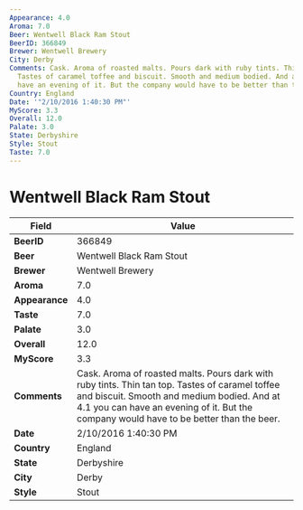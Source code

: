 ```yaml
---
Appearance: 4.0
Aroma: 7.0
Beer: Wentwell Black Ram Stout
BeerID: 366849
Brewer: Wentwell Brewery
City: Derby
Comments: Cask. Aroma of roasted malts. Pours dark with ruby tints. Thin tan top.
  Tastes of caramel toffee and biscuit. Smooth and medium bodied. And at 4.1 you can
  have an evening of it. But the company would have to be better than the beer.
Country: England
Date: '"2/10/2016 1:40:30 PM"'
MyScore: 3.3
Overall: 12.0
Palate: 3.0
State: Derbyshire
Style: Stout
Taste: 7.0
---
```


# Wentwell Black Ram Stout

| Field         | Value |
|---------------|-------|
| **BeerID** | 366849 |
| **Beer** | Wentwell Black Ram Stout |
| **Brewer** | Wentwell Brewery |
| **Aroma** | 7.0 |
| **Appearance** | 4.0 |
| **Taste** | 7.0 |
| **Palate** | 3.0 |
| **Overall** | 12.0 |
| **MyScore** | 3.3 |
| **Comments** | Cask. Aroma of roasted malts. Pours dark with ruby tints. Thin tan top. Tastes of caramel toffee and biscuit. Smooth and medium bodied. And at 4.1 you can have an evening of it. But the company would have to be better than the beer. |
| **Date** | 2/10/2016 1:40:30 PM |
| **Country** | England |
| **State** | Derbyshire |
| **City** | Derby |
| **Style** | Stout |
